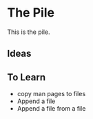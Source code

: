 # The Pile

This is the pile.

## Ideas

## To Learn

*   copy man pages to files
*   Append a file
*   Append a file from a file

